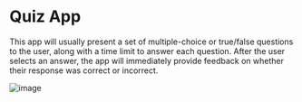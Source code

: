 # Quiz App
This app will usually present a set of multiple-choice or true/false questions to the user, along with a time limit to answer each question. After the user selects an answer, the app will immediately provide feedback on whether their response was correct or incorrect.


![image](https://user-images.githubusercontent.com/89896505/230900663-58e1988a-0a41-4203-b4e1-0a432bf6f870.png)
